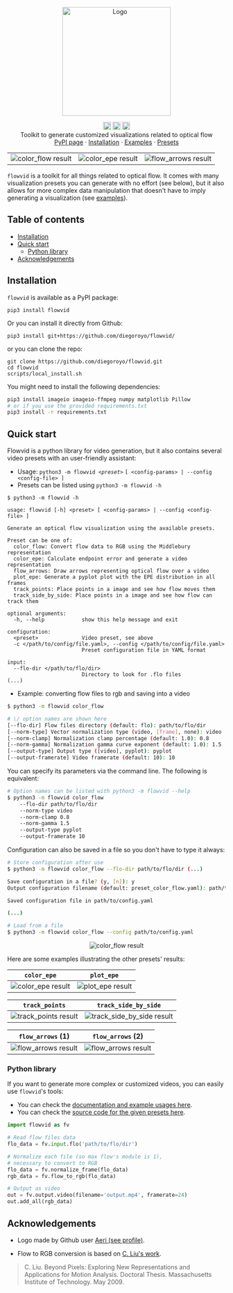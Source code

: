 <p align="center">
  <a href="https://github.com/diegoroyo/flowvid">
    <img src="https://raw.githubusercontent.com/diegoroyo/flowvid/master/examples/images/logo_square.png" alt="Logo" width=250 height=250>
  </a>

  <p align="center">
    <a href="https://badge.fury.io/py/flowvid"><img src="https://badge.fury.io/py/flowvid.svg" alt="PyPI version" height="18"></a>
    <a href="https://pepy.tech/project/flowvid/month"><img src="https://pepy.tech/badge/flowvid/month" alt="PyPI monthly downloads" height="18"></a>
    <a href="https://github.com/diegoroyo/flowvid/issues"><img alt="GitHub issues" src="https://img.shields.io/github/issues/diegoroyo/flowvid" height="18"></a>
    <br>
    Toolkit to generate customized visualizations related to optical flow
    <br>
    <a href="https://pypi.org/project/flowvid/">PyPI page</a>
    ·
    <a href="https://github.com/diegoroyo/flowvid/blob/master/README.md#installation">Installation</a>
    ·
    <a href="https://github.com/diegoroyo/flowvid/blob/master/examples">Examples</a>
    ·
    <a href="https://github.com/diegoroyo/flowvid/blob/master/flowvid/presets">Presets</a>
  </p>
</p>

<table align="center">
<tr>
<td align="center"><img src="https://raw.githubusercontent.com/diegoroyo/flowvid/master/examples/images/color_flow.png" alt="color_flow result"></td>
<td align="center"><img src="https://raw.githubusercontent.com/diegoroyo/flowvid/master/examples/images/color_epe.png" alt="color_epe result"></td>
<td align="center"><img src="https://raw.githubusercontent.com/diegoroyo/flowvid/master/examples/images/flow_arrows_1.png" alt="flow_arrows result"></td>
</tr>
</table>

`flowvid` is a toolkit for all things related to optical flow. It comes with many visualization presets you can generate with no effort (see below), but it also allows for more complex data manipulation that doesn't have to imply generating a visualization (see [examples](https://github.com/diegoroyo/flowvid/blob/master/examples)).

## Table of contents

- [Installation](#installation)
- [Quick start](#quick-start)
    - [Python library](#python-library)
- [Acknowledgements](#acknowledgements)


## Installation

`flowvid` is available as a PyPI package:
```
pip3 install flowvid
```
Or you can install it directly from Github:
```
pip3 install git+https://github.com/diegoroyo/flowvid/
```
or you can clone the repo:
```
git clone https://github.com/diegoroyo/flowvid.git
cd flowvid
scripts/local_install.sh
```

You might need to install the following dependencies:
```bash
pip3 install imageio imageio-ffmpeg numpy matplotlib Pillow
# or if you use the provided requirements.txt
pip3 install -r requirements.txt
```

## Quick start

Flowvid is a python library for video generation, but it also contains several video presets with an user-friendly assistant:

* Usage: `python3 -m flowvid `_`<preset>`_ `[ <config-params> | --config <config-file> ]`
* Presets can be listed using `python3 -m flowvid -h`

```
$ python3 -m flowvid -h

usage: flowvid [-h] <preset> [ <config-params> | --config <config-file> ]

Generate an optical flow visualization using the available presets.

Preset can be one of:
  color_flow: Convert flow data to RGB using the Middlebury representation
  color_epe: Calculate endpoint error and generate a video representation
  flow_arrows: Draw arrows representing optical flow over a video
  plot_epe: Generate a pyplot plot with the EPE distribution in all frames
  track_points: Place points in a image and see how flow moves them
  track_side_by_side: Place points in a image and see how flow can track them

optional arguments:
  -h, --help            show this help message and exit

configuration:
  <preset>              Video preset, see above
  -c </path/to/config/file.yaml>, --config </path/to/config/file.yaml>
                        Preset configuration file in YAML format

input:
  --flo-dir </path/to/flo/dir>
                        Directory to look for .flo files
(...)
```

* Example: converting flow files to rgb and saving into a video

```bash
$ python3 -m flowvid color_flow

# \/ option names are shown here
[--flo-dir] Flow files directory (default: flo): path/to/flo/dir
[--norm-type] Vector normalization type (video, [frame], none): video
[--norm-clamp] Normalization clamp percentage (default: 1.0): 0.8
[--norm-gamma] Normalization gamma curve exponent (default: 1.0): 1.5
[--output-type] Output type ([video], pyplot): pyplot
[--output-framerate] Video framerate (default: 10): 10
```

You can specify its parameters via the command line. The following is equivalent:

```bash
# Option names can be listed with python3 -m flowvid --help
$ python3 -m flowvid color_flow
    --flo-dir path/to/flo/dir
    --norm-type video
    --norm-clamp 0.8
    --norm-gamma 1.5
    --output-type pyplot
    --output-framerate 10
```

Configuration can also be saved in a file so you don't have to type it always:

```bash
# Store configuration after use
$ python3 -m flowvid color_flow --flo-dir path/to/flo/dir (...)

Save configuration in a file? (y, [n]): y
Output configuration filename (default: preset_color_flow.yaml): path/to/config.yaml

Saved configuration file in path/to/config.yaml

(...)

# Load from a file
$ python3 -m flowvid color_flow --config path/to/config.yaml
```

<p align="center">
<img src="https://raw.githubusercontent.com/diegoroyo/flowvid/master/examples/images/color_flow.png" alt="color_flow result">
</p>

Here are some examples illustrating the other presets' results:

| **`color_epe`** | **`plot_epe`** |
|---|---|
| <img src="https://raw.githubusercontent.com/diegoroyo/flowvid/master/examples/images/color_epe.png" alt="color_epe result"> | <img src="https://raw.githubusercontent.com/diegoroyo/flowvid/master/examples/images/plot_epe.png" alt="plot_epe result"> |

| **`track_points`** | **`track_side_by_side`** |
|---|---|
| <img src="https://raw.githubusercontent.com/diegoroyo/flowvid/master/examples/images/track_points.png" alt="track_points result"> | <img src="https://raw.githubusercontent.com/diegoroyo/flowvid/master/examples/images/track_side_by_side.png" alt="track_side_by_side result"> |

| **`flow_arrows`** (1) | **`flow_arrows`** (2) |
|---|---|
| <img src="https://raw.githubusercontent.com/diegoroyo/flowvid/master/examples/images/flow_arrows_1.png" alt="flow_arrows result"> | <img src="https://raw.githubusercontent.com/diegoroyo/flowvid/master/examples/images/flow_arrows_2.png" alt="flow_arrows result"> |

### Python library

If you want to generate more complex or customized videos, you can easily use `flowvid`'s tools:

* You can check the [documentation and example usages here](https://github.com/diegoroyo/flowvid/blob/master/examples).
* You can check the [source code for the given presets here](https://github.com/diegoroyo/flowvid/blob/master/flowvid/presets).

```python
import flowvid as fv

# Read flow files data
flo_data = fv.input.flo('path/to/flo/dir')

# Normalize each file (so max flow's module is 1),
# necessary to convert to RGB
flo_data = fv.normalize_frame(flo_data)
rgb_data = fv.flow_to_rgb(flo_data)

# Output as video
out = fv.output.video(filename='output.mp4', framerate=24)
out.add_all(rgb_data)
```


## Acknowledgements

* Logo made by Github user [Aeri (see profile)](https://github.com/aeri).

* Flow to RGB conversion is based on [C. Liu's work](https://people.csail.mit.edu/celiu/OpticalFlow/).

> C. Liu. Beyond Pixels: Exploring New Representations and Applications for Motion Analysis. Doctoral Thesis. Massachusetts Institute of Technology. May 2009.
